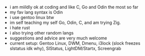 - i am miildly ok at coding and like C, Go and Odin the most so far
- my fav lang syntax is Odin
- i use gentoo linux btw
- im self teaching my self Go, Odin, C, and am trying Zig. 
- i hate rust
- i also trying other random langs
- suggestions and advice are very much welcome
- current setup: Gentoo Linux, DWM, Dmenu, i3lock (slock freezes slstatus idk why), SlStatus, LightDM/Startx, Screengrab

<!---
lovemearowlet/lovemearowlet is a ✨ special ✨ repository because its `README.md` (this file) appears on your GitHub profile.
You can click the Preview link to take a look at your changes.
--->
